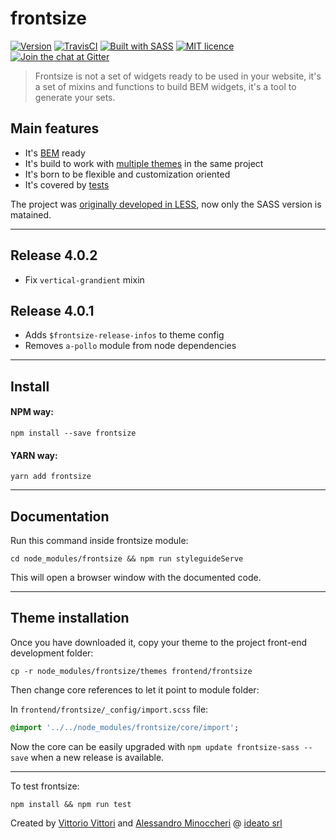 # frontsize

[![Version](http://img.shields.io/:version-4.0.2-E7C04B.svg)](https://github.com/ideatosrl/frontsize/releases/tag/4.0.1)
[![TravisCI](https://travis-ci.org/ideatosrl/frontsize.svg?branch=master)](https://travis-ci.org/ideatosrl/frontsize/builds)
[![Built with SASS](http://img.shields.io/:language-SASS-ff6799.svg)](http://badges.github.io/badgerbadgerbadger/)
[![MIT licence](http://img.shields.io/:license-MIT-00AFFF.svg)](https://github.com/ideatosrl/frontsize/blob/master/LICENSE.md)
[![Join the chat at Gitter](http://img.shields.io/:gitter-chat-00AFFF.svg)](https://gitter.im/ideatosrl/frontsize)

>  Frontsize is not a set of widgets ready to be used in your website, it's a set
>  of mixins and functions to build BEM widgets, it's  a tool to generate your sets.

## Main features

- It's [BEM][bem] ready
- It's build to work with [multiple themes][themes] in the same project
- It's born to be flexible and customization oriented
- It's covered by [tests][test]

The project was [originally developed in LESS][less], now only the SASS version is matained.

--------------------------------------------------------------------------------

## Release 4.0.2

- Fix `vertical-grandient` mixin

## Release 4.0.1

- Adds `$frontsize-release-infos` to theme config
- Removes `a-pollo` module from node dependencies

---
## Install

#### NPM way:

```
npm install --save frontsize
```

#### YARN way:

```
yarn add frontsize
```

--------------------------------------------------------------------------------

## Documentation

Run this command inside frontsize module:

```
cd node_modules/frontsize && npm run styleguideServe
```

This will open a browser window with the documented code.

--------------------------------------------------------------------------------

## Theme installation

Once you have downloaded it, copy your theme to the project front-end development folder:

```
cp -r node_modules/frontsize/themes frontend/frontsize
```

Then change core references to let it point to module folder:

In `frontend/frontsize/_config/import.scss` file:

```sass
@import '../../node_modules/frontsize/core/import';
```

Now the core can be easily upgraded with `npm update frontsize-sass --save` when a new release is available.

--------------------------------------------------------------------------------

To test frontsize:

```
npm install && npm run test
```

Created by [Vittorio Vittori][vitto] and [Alessandro Minoccheri][minompi] @ [ideato srl][ideato]

[test]: https://github.com/ideatosrl/frontsize/blob/master/test/js/
[themes]: https://github.com/ideatosrl/frontsize/tree/master/themes
[bem]: https://github.com/ideatosrl/frontsize/blob/master/test/js/components-bem.js
[dustman]: https://github.com/ideatosrl/dustman
[ideato]: http://www.ideato.it
[less]: https://github.com/ideatosrl/frontsize-less
[minompi]: https://twitter.com/minompi
[frontsize]: https://github.com/ideatosrl/frontsize
[sassdoc]: http://sassdoc.com/
[tests]: https://github.com/ideatosrl/frontsize-sass/tree/master/test/js
[vitto]: https://twitter.com/vttrx
